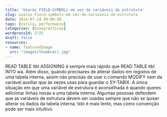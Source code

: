```yaml
---
title: 'Usarás FIELD-SYMBOLs em vez de variáveis de estrutura'
slug: usaras-field-symbols-em-vez-de-variaveis-de-estrutura
date: 2014-07-24 09:00:50
tags: [estilo, performance]
categories: [boaspracticas]
wordpressId: 2725
draft: false
resources:
- name: featuredImage
  src: "images/thumbnail.jpg"
---
```

READ TABLE itbl ASSIGNING  é sempre mais rápido que READ TABLE itbl INTO wa.
Além disso, quando precisares de alterar dados em registos de uma tabela interna, assim não precisas de usar o comando MODIFY nem da variável auxiliar que às vezes usas para guardar o SY-TABIX.
A única situação em que uma variável de estrutura é aconselhada é quando queres adicionar linhas novas a uma tabela interna.
Algumas pessoas defendem que as variáveis de estrutura devem ser usadas sempre que não se quiser alterar os dados da tabela interna. Isto é mais lento, mas como convenção pode ser mais intuitivo.
